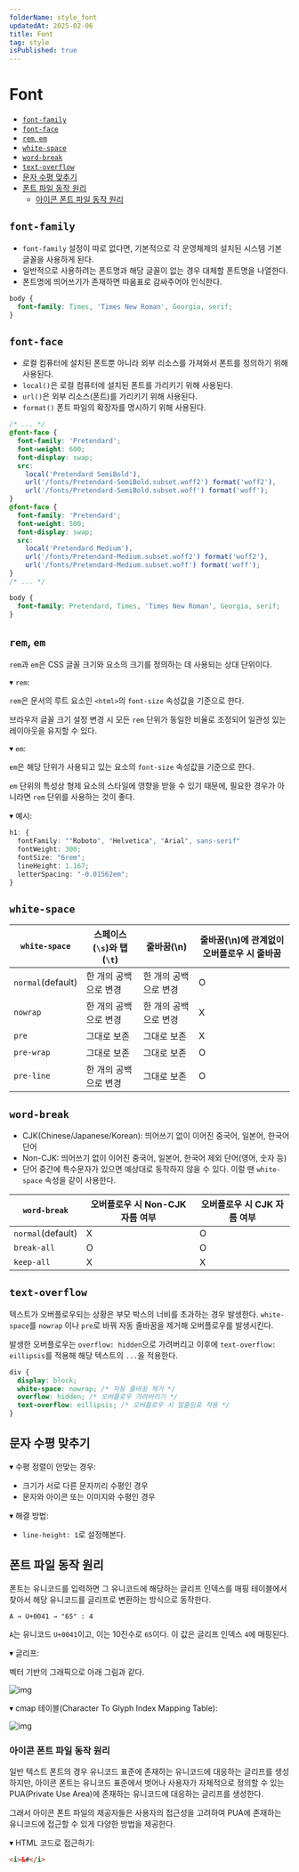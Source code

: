 ```yaml
---
folderName: style_font
updatedAt: 2025-02-06
title: Font
tag: style
isPublished: true
---
```


# Font

- [`font-family`](#font-family)
- [`font-face`](#font-face)
- [`rem`, `em`](#rem-em)
- [`white-space`](#white-space)
- [`word-break`](#word-break)
- [`text-overflow`](#text-overflow)
- [문자 수평 맞추기](#문자-수평-맞추기)
- [폰트 파일 동작 원리](#폰트-파일-동작-원리)
  - [아이콘 폰트 파일 동작 원리](#아이콘-폰트-파일-동작-원리)

## `font-family`

- `font-family` 설정이 따로 없다면, 기본적으로 각 운영체제의 설치된 시스템 기본 글꼴을 사용하게 된다.
- 일반적으로 사용하려는 폰트명과 해당 글꼴이 없는 경우 대체할 폰트명을 나열한다.
- 폰트명에 띄어쓰기가 존재하면 따옴표로 감싸주어야 인식한다.

```css
body {
  font-family: Times, 'Times New Roman', Georgia, serif;
}
```

## `font-face`

- 로컬 컴퓨터에 설치된 폰트뿐 아니라 외부 리소스를 가져와서 폰트를 정의하기 위해 사용된다.
- `local()`은 로컬 컴퓨터에 설치된 폰트를 가리키기 위해 사용된다.
- `url()`은 외부 리소스(폰트)를 가리키기 위해 사용된다.
- `format()` 폰트 파일의 확장자를 명시하기 위해 사용된다.

```css
/* ... */
@font-face {
  font-family: 'Pretendard';
  font-weight: 600;
  font-display: swap;
  src:
    local('Pretendard SemiBold'),
    url('/fonts/Pretendard-SemiBold.subset.woff2') format('woff2'),
    url('/fonts/Pretendard-SemiBold.subset.woff') format('woff');
}
@font-face {
  font-family: 'Pretendard';
  font-weight: 500;
  font-display: swap;
  src:
    local('Pretendard Medium'),
    url('/fonts/Pretendard-Medium.subset.woff2') format('woff2'),
    url('/fonts/Pretendard-Medium.subset.woff') format('woff');
}
/* ... */

body {
  font-family: Pretendard, Times, 'Times New Roman', Georgia, serif;
}
```

## `rem`, `em`

`rem`과 `em`은 CSS 글꼴 크기와 요소의 크기를 정의하는 데 사용되는 상대 단위이다.

▾ `rem`:

`rem`은 문서의 루트 요소인 `<html>`의 `font-size` 속성값을 기준으로 한다.

브라우저 글꼴 크기 설정 변경 시 모든 `rem` 단위가 동일한 비율로 조정되어 일관성 있는 레이아웃을 유지할 수 있다.

▾ `em`:

`em`은 해당 단위가 사용되고 있는 요소의 `font-size` 속성값을 기준으로 한다.

`em` 단위의 특성상 형제 요소의 스타일에 영향을 받을 수 있기 때문에, 필요한 경우가 아니라면 `rem` 단위를 사용하는 것이 좋다.

▾ 예시:

```ts
h1: {
  fontFamily: ""Roboto", "Helvetica", "Arial", sans-serif"
  fontWeight: 300;
  fontSize: "6rem";
  lineHeight: 1.167;
  letterSpacing: "-0.01562em";
}
```

## `white-space`

| `white-space`     | 스페이스(`\s`)와 탭(`\t`) | 줄바꿈(\n)            | 줄바꿈(\n)에 관계없이 오버플로우 시 줄바꿈 |
| ----------------- | ------------------------- | --------------------- | ------------------------------------------ |
| `normal`(default) | 한 개의 공백으로 변경     | 한 개의 공백으로 변경 | O                                          |
| `nowrap`          | 한 개의 공백으로 변경     | 한 개의 공백으로 변경 | X                                          |
| `pre`             | 그대로 보존               | 그대로 보존           | X                                          |
| `pre-wrap`        | 그대로 보존               | 그대로 보존           | O                                          |
| `pre-line`        | 한 개의 공백으로 변경     | 그대로 보존           | O                                          |

## `word-break`

- CJK(Chinese/Japanese/Korean): 띄어쓰기 없이 이어진 중국어, 일본어, 한국어 단어
- Non-CJK: 띄어쓰기 없이 이어진 중국어, 일본어, 한국어 제외 단어(영어, 숫자 등)
- 단어 중간에 특수문자가 있으면 예상대로 동작하지 않을 수 있다. 이럴 땐 `white-space` 속성을 같이 사용한다.

| `word-break`      | 오버플로우 시 Non-CJK 자름 여부 | 오버플로우 시 CJK 자름 여부 |
| ----------------- | ------------------------------- | --------------------------- |
| `normal`(default) | X                               | O                           |
| `break-all`       | O                               | O                           |
| `keep-all`        | X                               | X                           |

## `text-overflow`

텍스트가 오버플로우되는 상황은 부모 박스의 너비를 초과하는 경우 발생한다.
`white-space`를 `nowrap` 이나 `pre`로 바꿔 자동 줄바꿈을 제거해 오버플로우를 발생시킨다.

발생한 오버플로우는 `overflow: hidden`으로 가려버리고 이후에 `text-overflow: eillipsis`를 적용해 해당 텍스트의 `...`을 적용한다.

```css
div {
  display: block;
  white-space: nowrap; /* 자동 줄바꿈 제거 */
  overflow: hidden; /* 오버플로우 가려버리기 */
  text-overflow: eillipsis; /* 오버플로우 시 말줄임표 적용 */
}
```

## 문자 수평 맞추기

▾ 수평 정렬이 안맞는 경우:

- 크기가 서로 다른 문자끼리 수평인 경우
- 문자와 아이콘 또는 이미지와 수평인 경우

▾ 해결 방법:

- `line-height: 1`로 설정해본다.

## 폰트 파일 동작 원리

폰트는 유니코드를 입력하면 그 유니코드에 해당하는 글리프 인덱스를 매핑 테이블에서 찾아서 해당 유니코드를 글리프로 변환하는 방식으로 동작한다.

```text
A → U+0041 → "65" : 4
```

`A`는 유니코드 `U+0041`이고, 이는 10진수로 `65`이다. 이 값은 글리프 인덱스 `4`에 매핑된다.

▾ 글리프:

벡터 기반의 그래픽으로 아래 그림과 같다.

![img](images/glyph.png)

▾ cmap 테이블(Character To Glyph Index Mapping Table):

![img](images/cmap.png)

### 아이콘 폰트 파일 동작 원리

일반 텍스트 폰트의 경우 유니코드 표준에 존재하는 유니코드에 대응하는 글리프를 생성하지만, 아이콘 폰트는 유니코드 표준에서 벗어나 사용자가 자체적으로 정의할 수 있는 PUA(Private Use Area)에 존재하는 유니코드에 대응하는 글리프를 생성한다.

그래서 아이콘 폰트 파일의 제공자들은 사용자의 접근성을 고려하여 PUA에 존재하는 유니코드에 접근할 수 있게 다양한 방법을 제공한다.

▾ HTML 코드로 접근하기:

```html
<i>&#</i>
```
